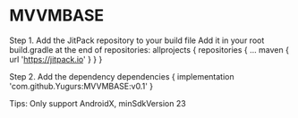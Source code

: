 # MVVMBASE
Step 1. Add the JitPack repository to your build file
Add it in your root build.gradle at the end of repositories:
allprojects {
		repositories {
			...
			maven { url 'https://jitpack.io' }
		}
	}
  
Step 2. Add the dependency
dependencies {
	 implementation 'com.github.Yugurs:MVVMBASE:v0.1'
}

Tips:
Only support AndroidX, minSdkVersion 23
